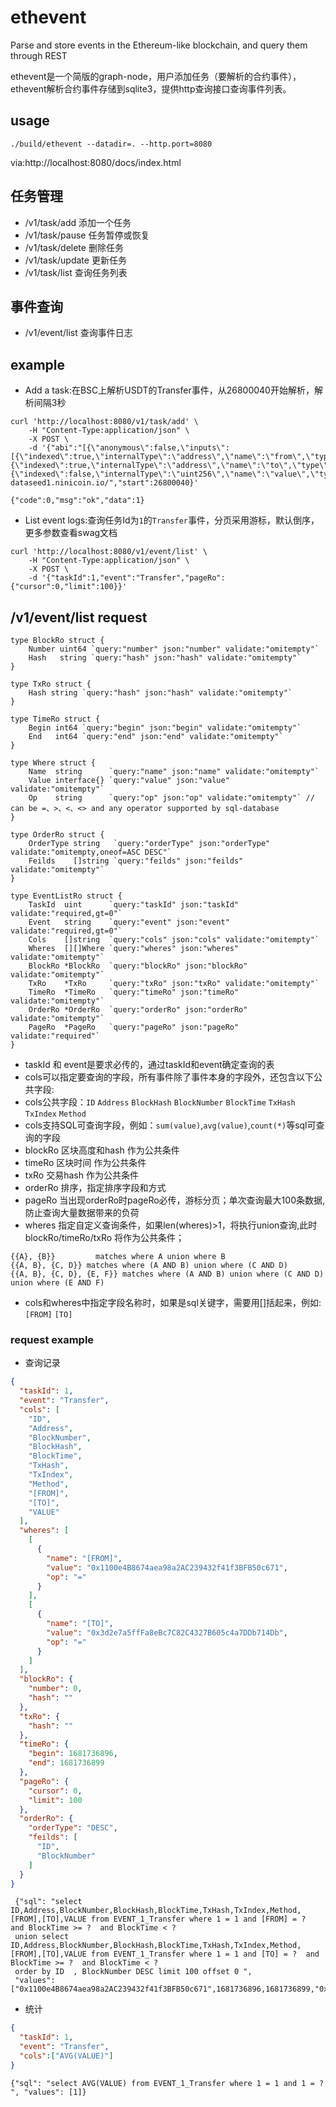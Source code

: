 # ethevent
Parse and store events in the Ethereum-like blockchain, and query them through REST

ethevent是一个简版的graph-node，用户添加任务（要解析的合约事件），ethevent解析合约事件存储到sqlite3，提供http查询接口查询事件列表。

## usage
`./build/ethevent --datadir=. --http.port=8080`

via:http://localhost:8080/docs/index.html

## 任务管理
- /v1/task/add 添加一个任务
- /v1/task/pause 任务暂停或恢复
- /v1/task/delete 删除任务
- /v1/task/update 更新任务
- /v1/task/list 查询任务列表

## 事件查询
- /v1/event/list 查询事件日志

## example
- Add a task:在BSC上解析USDT的Transfer事件，从26800040开始解析，解析间隔3秒
```shell
curl 'http://localhost:8080/v1/task/add' \
	-H "Content-Type:application/json" \
	-X POST \
	-d '{"abi":"[{\"anonymous\":false,\"inputs\":[{\"indexed\":true,\"internalType\":\"address\",\"name\":\"from\",\"type\":\"address\"},{\"indexed\":true,\"internalType\":\"address\",\"name\":\"to\",\"type\":\"address\"},{\"indexed\":false,\"internalType\":\"uint256\",\"name\":\"value\",\"type\":\"uint256\"}],\"name\":\"Transfer\",\"type\":\"event\"}]","chainId":56,"contract":"0x55d398326f99059fF775485246999027B3197955","interval":3,"rpc":"https://bsc-dataseed1.ninicoin.io/","start":26800040}'

{"code":0,"msg":"ok","data":1}
```

- List event logs:查询任务Id为`1`的`Transfer`事件，分页采用游标，默认倒序，更多参数查看swag文档
```shell
curl 'http://localhost:8080/v1/event/list' \
	-H "Content-Type:application/json" \
	-X POST \
	-d '{"taskId":1,"event":"Transfer","pageRo":{"cursor":0,"limit":100}}'
```

## /v1/event/list request
```
type BlockRo struct {
	Number uint64 `query:"number" json:"number" validate:"omitempty"`
	Hash   string `query:"hash" json:"hash" validate:"omitempty"`
}

type TxRo struct {
	Hash string `query:"hash" json:"hash" validate:"omitempty"`
}

type TimeRo struct {
	Begin int64 `query:"begin" json:"begin" validate:"omitempty"`
	End   int64 `query:"end" json:"end" validate:"omitempty"`
}

type Where struct {
	Name  string      `query:"name" json:"name" validate:"omitempty"`
	Value interface{} `query:"value" json:"value" validate:"omitempty"`
	Op    string      `query:"op" json:"op" validate:"omitempty"` // can be =、>、<、<> and any operator supported by sql-database
}

type OrderRo struct {
	OrderType string   `query:"orderType" json:"orderType" validate:"omitempty,oneof=ASC DESC"`
	Feilds    []string `query:"feilds" json:"feilds" validate:"omitempty"`
}

type EventListRo struct {
	TaskId  uint      `query:"taskId" json:"taskId" validate:"required,gt=0"`
	Event   string    `query:"event" json:"event" validate:"required,gt=0"`
	Cols    []string  `query:"cols" json:"cols" validate:"omitempty"`
	Wheres  [][]Where `query:"wheres" json:"wheres" validate:"omitempty"`
	BlockRo *BlockRo  `query:"blockRo" json:"blockRo" validate:"omitempty"`
	TxRo    *TxRo     `query:"txRo" json:"txRo" validate:"omitempty"`
	TimeRo  *TimeRo   `query:"timeRo" json:"timeRo" validate:"omitempty"`
	OrderRo *OrderRo  `query:"orderRo" json:"orderRo" validate:"omitempty"`
	PageRo  *PageRo   `query:"pageRo" json:"pageRo" validate:"required"`
}
```
- taskId 和 event是要求必传的，通过taskId和event确定查询的表
- cols可以指定要查询的字段，所有事件除了事件本身的字段外，还包含以下公共字段:
- cols公共字段：`ID` `Address` `BlockHash` `BlockNumber` `BlockTime` `TxHash` `TxIndex` `Method`
- cols支持SQL可查询字段，例如：`sum(value)`,`avg(value)`,`count(*)`等sql可查询的字段
- blockRo 区块高度和hash 作为公共条件
- timeRo 区块时间 作为公共条件
- txRo 交易hash 作为公共条件
- orderRo 排序，指定排序字段和方式
- pageRo 当出现orderRo时pageRo必传，游标分页；单次查询最大100条数据,防止查询大量数据带来的负荷
- wheres 指定自定义查询条件，如果len(wheres)>1，将执行union查询,此时 blockRo/timeRo/txRo 将作为公共条件；
```
{{A}, {B}}         matches where A union where B
{{A, B}, {C, D}} matches where (A AND B) union where (C AND D)
{{A, B}, {C, D}, {E, F}} matches where (A AND B) union where (C AND D) union where (E AND F)
```
- cols和wheres中指定字段名称时，如果是sql关键字，需要用[]括起来，例如:`[FROM]` `[TO]`

### request example
- 查询记录
```json
{
  "taskId": 1,
  "event": "Transfer",
  "cols": [
    "ID",
    "Address",
    "BlockNumber",
    "BlockHash",
    "BlockTime",
    "TxHash",
    "TxIndex",
    "Method",
    "[FROM]",
    "[TO]",
    "VALUE"
  ],
  "wheres": [
    [
      {
        "name": "[FROM]",
        "value": "0x1100e4B8674aea98a2AC239432f41f3BFB50c671",
        "op": "="
      }
    ],
    [
      {
        "name": "[TO]",
        "value": "0x3d2e7a5ffFa8eBc7C82C4327B605c4a7DDb714Db",
        "op": "="
      }
    ]
  ],
  "blockRo": {
    "number": 0,
    "hash": ""
  },
  "txRo": {
    "hash": ""
  },
  "timeRo": {
    "begin": 1681736896,
    "end": 1681736899
  },
  "pageRo": {
    "cursor": 0,
    "limit": 100
  },
  "orderRo": {
    "orderType": "DESC",
    "feilds": [
      "ID",
      "BlockNumber"
    ]
  }
}
```
```
 {"sql": "select ID,Address,BlockNumber,BlockHash,BlockTime,TxHash,TxIndex,Method,[FROM],[TO],VALUE from EVENT_1_Transfer where 1 = 1 and [FROM] = ?  and BlockTime >= ?  and BlockTime < ?  
 union select ID,Address,BlockNumber,BlockHash,BlockTime,TxHash,TxIndex,Method,[FROM],[TO],VALUE from EVENT_1_Transfer where 1 = 1 and [TO] = ?  and BlockTime >= ?  and BlockTime < ?  
 order by ID  , BlockNumber DESC limit 100 offset 0 ", 
 "values": ["0x1100e4B8674aea98a2AC239432f41f3BFB50c671",1681736896,1681736899,"0x3d2e7a5ffFa8eBc7C82C4327B605c4a7DDb714Db",1681736896,1681736899]}
```

- 统计
```json
{
  "taskId": 1,
  "event": "Transfer",
  "cols":["AVG(VALUE)"]
}
```
```
{"sql": "select AVG(VALUE) from EVENT_1_Transfer where 1 = 1 and 1 = ? ", "values": [1]}
```
